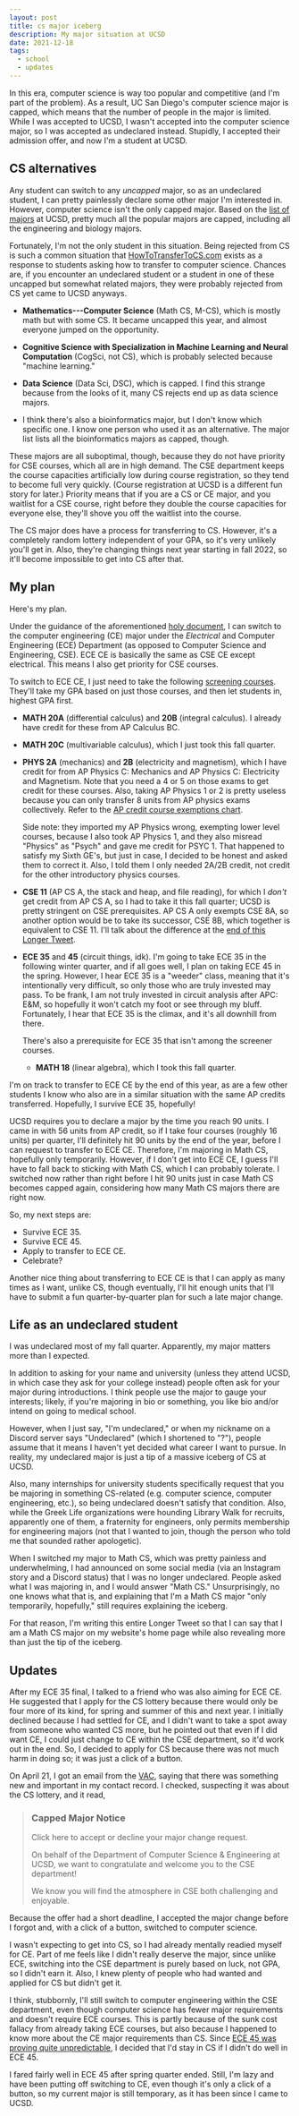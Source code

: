 ```yaml
---
layout: post
title: cs major iceberg
description: My major situation at UCSD
date: 2021-12-18
tags:
  - school
  - updates
---
```


In this era,
computer science is way too popular
and competitive
(and I'm part of the problem).
As a result,
UC San Diego's computer science major
is capped,
which means that the number of people
in the major is limited.
While I was accepted to UCSD,
I wasn't accepted into the computer science major,
so I was accepted as undeclared instead.
Stupidly, I accepted their admission offer,
and now I'm a student at UCSD.

## CS alternatives

Any student can switch to any _uncapped_ major,
so as an undeclared student,
I can pretty painlessly declare some other major
I'm interested in.
However, computer science isn't the only capped major.
Based on the
[list of majors](https://students.ucsd.edu/academics/advising/majors-minors/undergraduate-majors.html)
at UCSD,
pretty much all the popular majors are capped,
including all the engineering and biology majors.

Fortunately, I'm not the only student in this situation.
Being rejected from CS
is such a common situation that
[HowToTransferToCS.com](https://howtotransfertocs.com/)
exists as a response
to students asking how to transfer to computer science.
Chances are,
if you encounter an undeclared student
or a student
in one of these uncapped but somewhat related majors,
they were probably rejected from CS
yet came to UCSD anyways.

- **Mathematics---Computer Science** (Math CS, M-CS),
  which is mostly math
  but with some CS.
  It became uncapped this year,
  and almost everyone jumped on the opportunity.

- **Cognitive Science
  with Specialization in Machine Learning and Neural Computation**
  (CogSci, not CS),
  which is probably selected because "machine learning."

- **Data Science** (Data Sci, DSC),
  which is capped.
  I find this strange
  because from the looks of it,
  many CS rejects end up as data science majors.

- I think there's also a bioinformatics major, but
  I don't know which specific one.
  I know one person who used it as an alternative.
  The major list lists all the bioinformatics majors
  as capped, though.

These majors are all suboptimal, though,
because they do not have priority for CSE courses,
which all are in high demand.
The CSE department keeps the course capacities artificially low
during course registration,
so they tend to become full very quickly.
(Course registration at UCSD is a different fun story for later.)
Priority means that if you are a CS or CE major,
and you waitlist for a CSE course,
right before they double the course capacities
for everyone else,
they'll shove you off the waitlist
into the course.

The CS major does have a process
for transferring to CS.
However, it's a completely random lottery
independent of your GPA,
so it's very unlikely you'll get in.
Also, they're changing things next year starting in fall 2022,
so it'll become impossible to get into CS after that.

## My plan

Here's my plan.

Under the guidance of the aforementioned
[holy document](https://howtotransfertocs.com/),
I can switch to the computer engineering (CE) major
under the _Electrical_ and Computer Engineering (ECE) Department
(as opposed to Computer Science and Engineering, CSE).
ECE CE is basically the same as CSE CE
except electrical.
This means I also get priority
for CSE courses.

To switch to ECE CE,
I just need to take the following
[screening courses](https://www.ece.ucsd.edu/undergraduate/capped-major-status).
They'll take my GPA based on just those courses,
and then let students in, highest GPA first.

- **MATH 20A** (differential calculus)
  and **20B** (integral calculus).
  I already have credit for these
  from AP Calculus BC.

- **MATH 20C** (multivariable calculus),
  which I just took this fall quarter.

- **PHYS 2A** (mechanics)
  and **2B** (electricity and magnetism),
  which I have credit for
  from AP Physics C: Mechanics
  and AP Physics C: Electricity and Magnetism.
  Note that you need a 4 or 5 on those exams
  to get credit for these courses.
  Also, taking AP Physics 1 or 2 is pretty useless
  because you can only transfer 8 units from
  AP physics exams collectively.
  Refer to the
  [AP credit course exemptions chart](https://catalog.ucsd.edu/_files/advanced-placement-credit-chart.pdf).

  Side note: they imported my AP Physics wrong,
  exempting lower level courses,
  because I also took AP Physics 1,
  and they also misread "Physics" as "Psych"
  and gave me credit for PSYC 1.
  That happened to satisfy my Sixth GE's,
  but just in case, I decided to be honest
  and asked them to correct it.
  Also, I told them I only needed 2A/2B credit,
  not credit for the other introductory physics courses.

- **CSE 11**
  (AP CS A, the stack and heap, and file reading),
  for which I _don't_ get credit from AP CS A,
  so I had to take it this fall quarter;
  UCSD is pretty stringent on CSE prerequisites.
  AP CS A only exempts CSE 8A,
  so another option would be to take its successor, CSE 8B,
  which together is equivalent to CSE 11.
  I'll talk about the difference at the
  [end of this Longer Tweet](#appendix-an-aside-on-cse-11).

- **ECE 35** and **45** (circuit things, idk).
  I'm going to take ECE 35 in the following winter quarter,
  and if all goes well,
  I plan on taking ECE 45 in the spring.
  However, I hear ECE 35 is a "weeder" class,
  meaning that it's intentionally very difficult,
  so only those who are truly invested may pass.
  To be frank,
  I am not truly invested in circuit analysis
  after APC: E&M,
  so hopefully it won't catch my foot
  or see through my bluff.
  Fortunately, I hear that ECE 35 is the climax,
  and it's all downhill from there.

  There's also a prerequisite for ECE 35
  that isn't among the screener courses.

  - **MATH 18** (linear algebra),
    which I took this fall quarter.

I'm on track to transfer to ECE CE by the end of this year,
as are a few other students I know
who also are in a similar situation
with the same AP credits transferred.
Hopefully, I survive ECE 35, hopefully!

UCSD requires you to declare a major
by the time you reach 90 units.
I came in with 56 units from AP credit,
so if I take four courses (roughly 16 units) per quarter,
I'll definitely hit 90 units by the end of the year,
before I can request to transfer to ECE CE.
Therefore,
I'm majoring in Math CS,
hopefully only temporarily.
However, if I don't get into ECE CE,
I guess I'll have to fall back to sticking with Math CS,
which I can probably tolerate.
I switched now rather than right before I hit 90 units
just in case Math CS becomes capped again,
considering how many Math CS majors there are right now.

So, my next steps are:

- Survive ECE 35.
- Survive ECE 45.
- Apply to transfer to ECE CE.
- Celebrate?

Another nice thing about transferring to ECE CE
is that I can apply as many times as I want,
unlike CS,
though eventually, I'll hit enough units
that I'll have to submit a fun quarter-by-quarter plan
for such a late major change.

## Life as an undeclared student

I was undeclared most of my fall quarter.
Apparently,
my major matters more than I expected.

In addition to asking for your name and university
(unless they attend UCSD,
in which case they ask for your college instead)
people often ask for your major
during introductions.
I think people use the major to gauge your interests;
likely, if you're majoring in bio or something,
you like bio and/or intend on going to medical school.

However, when I just say, "I'm undeclared,"
or when my nickname on a Discord server says "Undeclared"
(which I shortened to "?"),
people assume that it means I haven't yet decided
what career I want to pursue.
In reality, my undeclared major is
just a tip of a massive iceberg of CS at UCSD.

Also, many internships for university students
specifically request that you be majoring in something CS-related
(e.g. computer science, computer engineering, etc.),
so being undeclared doesn't satisfy that condition.
Also, while the Greek Life organizations
were hounding Library Walk for recruits,
apparently one of them,
a fraternity for engineers,
only permits membership for engineering majors
(not that I wanted to join,
though the person who told me that sounded rather apologetic).

When I switched my major to Math CS,
which was pretty painless and underwhelming,
I had announced on some social media
(via an Instagram story and a Discord status)
that I was no longer undeclared.
People asked what I was majoring in,
and I would answer "Math CS."
Unsurprisingly,
no one knows what that is,
and explaining that I'm a Math CS major
"only temporarily, hopefully,"
still requires explaining the iceberg.

For that reason,
I'm writing this entire Longer Tweet
so that I can say that I am a Math CS major
on my website's home page
while also revealing more than just the tip of the iceberg.

## Updates

After my ECE 35 final, I talked to a friend who was also aiming for ECE CE. He suggested that I apply for the CS lottery because there would only be four more of its kind, for spring and summer of this and next year. I initially declined because I had settled for CE, and I didn't want to take a spot away from someone who wanted CS more, but he pointed out that even if I did want CE, I could just change to CE within the CSE department, so it'd work out in the end. So, I decided to apply for CS because there was not much harm in doing so; it was just a click of a button.

On April 21, I got an email from the [VAC](https://vac.ucsd.edu/), saying that there was something new and important in my contact record. I checked, suspecting it was about the CS lottery, and it read,

> ### Capped Major Notice
>
> Click here to accept or decline your major change request.
>
> On behalf of the Department of Computer Science & Engineering at UCSD, we want to congratulate and welcome you to the CSE department!
>
> We know you will find the atmosphere in CSE both challenging and enjoyable.

Because the offer had a short deadline, I accepted the major change before I forgot and, with a click of a button, switched to computer science.

I wasn't expecting to get into CS, so I had already mentally readied myself for CE. Part of me feels like I didn't really deserve the major, since unlike ECE, switching into the CSE department is purely based on luck, not GPA, so I didn't earn it. Also, I knew plenty of people who had wanted and applied for CS but didn't get it.

I think, stubbornly, I'll still switch to computer engineering within the CSE department, even though computer science has fewer major requirements and doesn't require ECE courses. This is partly because of the sunk cost fallacy from already taking ECE courses, but also because I happened to know more about the CE major requirements than CS. Since [ECE 45 was proving quite unpredictable](https://sheeptester.github.io/words-go-here/misc/zegerian-curve.html), I decided that I'd stay in CS if I didn't do well in ECE 45.

I fared fairly well in ECE 45 after spring quarter ended. Still, I'm lazy and have been putting off switching to CE, even though it's only a click of a button, so my current major is still temporary, as it has been since I came to UCSD.

<!--
## Appendix: an aside on CSE 11

Here's a chart of the lower division CSE course requirements
for a CSE or Math CS major (and probably other majors too).

<table style="text-align: center;">
  <tr>
    <td>CSE 8A</td>
    <td rowspan="2"><em>or</em></td>
    <td rowspan="2">CSE 11</td>
  </tr>
  <tr>
    <td>CSE 8B</td>
  </tr>
  <tr>
    <td>CSE 12 & 15L</td>
    <td rowspan="2"><em>and</em></td>
    <td>CSE 20</td>
  </tr>
  <tr>
    <td>CSE 30</td>
    <td>CSE 21</td>
  </tr>
  <tr>
    <td colspan="3">CSE 100</td>
  </tr>
</table>

CSE 8A and CSE 8B, together a two-quarter sequence,
are equivalent prerequisite-wise to CSE 11.
CSE 11 is considered an "accelerated" version of CSE 8,
so presumably, most people would take it.
However,
the AP Computer Science A exam gives credit
for CSE 8A only,
so if you came to UCSD with AP CS A credit,
you have two options: take CSE 8B or CSE 11.
The former will be slower,
but the latter will repeat content you already know.

I hear that CSE 8A used to use Java,
but "recently" (in 2019)
they changed to Python.
However,
CSE 8B still uses Java.
Of course, the language taught shouldn't really matter;
what matters more are how well it teaches programming concepts
and how easily you can adapt and learn new programming languages.
Still, students tend to be very nationalistic
about the language used.

During FA21, the fall quarter of 2021
and our first quarter at UCSD,
I took CSE 11, while one of my friends took CSE 8B.
I think CSE 11 was fine,
while my friend was quite critical of 8B.
For this reason,
anything I say about 8B will likely reflect this criticism,
so I'd like to warn that I therefore have a skewed perception of 8B.

In CSE 11,
recently (like last year)
Professor Joe Politz took over the course
after some apparently epic CSE 11 professor retired.
Politz decided to transform CSE 11
under his vision to teach the course his way.
For example, one criticism he had of the traditional method
of teaching Java, is how students often start out
being taught this---

```java
public class Main {
  public static void main(String[] args) {
    System.out.println("Hello, world!");
  }
}
```

---without any explanation of the keywords
`public`, `class`, `static`, and `void`;
what the `[]` after `String` means;
and what `System.out` is.

Instead, Politz decided to go through a different approach.
His approach relies on a particular
[tester.jar made by another university](https://course.ccs.neu.edu/cs2510/tester-doc.html),
which uses some insane Java reflection behind the scenes.
With another mysterious
[shell script](https://github.com/ucsd-cse11-f21/cse11-pa1-starter/blob/main/run)
that executes a given class name using tester.jar,
it instantiates a class,
revealing the values in each field
and assigning a reference ID to every non-String object displayed.

```java
class AnotherClass {
  int number;

  AnotherClass(int number) {
    this.number = number;
  }
}

class WowAClass {
  String field = "wow, a field value";
  AnotherClass pi = new AnotherClass(3);
}
```

```sh
$ ./run WowAClass
Tester Library v.3.0
-----------------------------------
Tests defined in the class: WowAClass:
---------------------------
WowAClass:
---------------
new WowAClass:1(
 this.field = "wow, a field value"
 this.pi = new AnotherClass:2(
  this.number = 3)
 this.eulersNumber = AnotherClass:2)
---------------
No test methods found.
```

From here, CSE 11 starts by introducing classes and objects,
fields and their values,
expressions, and so on.
Methods and statements come after,
along with drawing memory diagrams
and the stack trace.
We learn `void`,
then touch on `public` from implementing interfaces,
then we learn arrays.
At last, after a curt introduction to `static` methods,
we finally are introduced to
`public static void main(String[] args)`
at the end of week 4.
From there, we're blasted
with an entire command line application
utilizing `args`.
I think this approach is pretty cool
and certainly better than,
"Ignore this, we'll cover it later."

Overall, the class is pretty much a repeat of AP CS A.
The only new content would be file reading,
exceptions, generics,
and drawing the stack and a memory diagram of the heap.
Maybe there's more;
the AP CS exam doesn't touch on that many topics,
and some topics have been removed,
and my high school taught significantly more
than what the exam tested us on.

However, according to my friend,
CSE 8B is much worse.
CSE 11 doesn't care if you use methods
from the documentation
that haven't yet been explicitly taught,
such as `String.split`.
This is intentional
because people who've worked without a degree
coming to UCSD for one still have to go through the course.
However, apparently, 8B does.

8B also has weekly multiple-choice quizzes
that cover arguably obscure trivia like

```java
try {
  return 4;
} finally {
  // Does this run??
}
```

in addition to programming assignments,
which CSE 11 also has.
It also goes through concepts slower than CSE 11.
And it's possible I might have misheard or misremembered,
but I think the exams are in-person?

Anyways, take CSE 11
if you're able to choose between
CSE 8B and CSE 11.
-->
